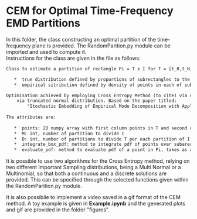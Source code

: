 # CEM for Optimal Time-Frequency EMD Partitions

In this folder, the class constructing an optimal partition of the time-frequency plane is provided. The RandomParition.py module can be imported and used to compute it.  
Instructions for the class are given in the file as follows:

```diff
Class to estimate a partition of rectangle Pi = T x I for T = [t_0,t_N] and I = [omega_0,omega_M] into irregular grid of subrectangles given sample of points located in Pi. Etimation based on minmising Kullback–Leibler divergence between two distributions:   

   *  true distribution defined by proportions of subrectangles to the whole area
   *  empirical sitribution defined by density of points in each of subrectangles    

Optimisation achieved by employing Cross Entropy Method (to cite) via discret optimisation by multinomial distribution and continious optimisation
    via truncated normal distribution. Based on the paper titled:
        "Stochastic Embedding of Empirical Mode Decomposition with Application in Parkinson's Disease Speech Diagnostics"
    
The attributes are:   
   
   *  points: 2D numpy array with first column points in T and second columns points in I
   *  M: int, number of partition to divide I
   *  D: int, number of partitions to divide T per each partition of I
   *  integrate_box_pdf: method to integrate pdf of points over subarea in Pi0 = [s,t]x[m,n] for s < t and m< n, takes as arguments two list, [s,m] and [t,n]
   *  evaluate_pdf: method to evaluate pdf of a point in Pi, takes as argument [t,omega] in Pi
```        
        
It is possible to use two algorithms for the Cross Entropy method, relying on two different Important Sampling distributions, being a Multi Normal or a Multinomial, so that both a continuous and a discrete solutions are provided. This can be specified through the selected functions given within the RandomParition.py module.  
   
It is also possibile to implement a video saved in a gif format of the CEM method. A toy example is given in **Example.ipynb** and the generated plots and gif are provided in the folder "figures".

